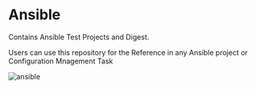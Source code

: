 # Ansible
Contains Ansible Test Projects and Digest.

Users can use this repository for the Reference in any Ansible project or Configuration Mnagement Task


![ansible](https://user-images.githubusercontent.com/92639898/230715360-8333d07d-e363-44bf-bcad-a181bc631d28.png)
